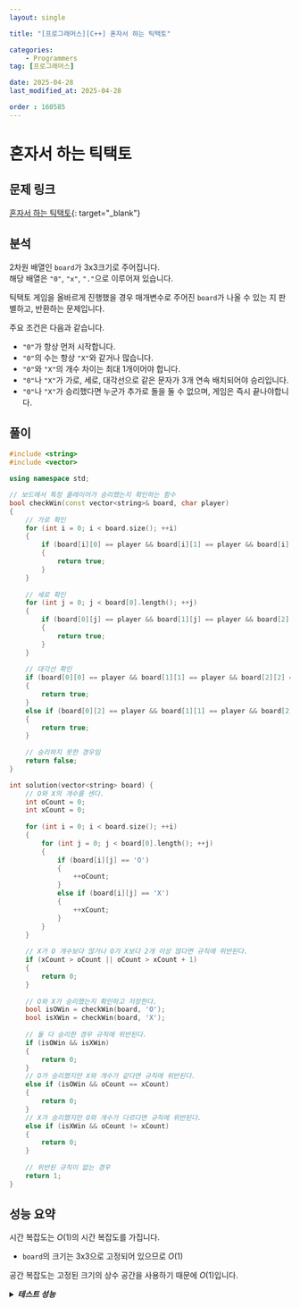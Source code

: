 ```yaml
---
layout: single

title: "[프로그래머스][C++] 혼자서 하는 틱택토"

categories:
    - Programmers
tag: [프로그래머스]

date: 2025-04-28
last_modified_at: 2025-04-28

order : 160585
---
```


# 혼자서 하는 틱택토

## 문제 링크

[혼자서 하는 틱택토](https://school.programmers.co.kr/learn/courses/30/lessons/160585){: target="_blank"}

## 분석

2차원 배열인 `board`가 3x3크기로 주어집니다.  
해당 배열은 `"0"`, `"x"`, `"."`으로 이루어져 있습니다.

틱택토 게임을 올바르게 진행했을 경우 매개변수로 주어진 `board`가 나올 수 있는 지 판별하고, 반환하는 문제입니다.

주요 조건은 다음과 같습니다.

+ `"0"`가 항상 먼저 시작합니다.
+ `"0"`의 수는 항상 `"X"`와 같거나 많습니다.
+ `"0"`와 `"X"`의 개수 차이는 최대 1개이어야 합니다.
+ `"0"`나 `"X"`가 가로, 세로, 대각선으로 같은 문자가 3개 연속 배치되어야 승리입니다.
+ `"0"`나 `"X"`가 승리했다면 누군가 추가로 돌을 둘 수 없으며, 게임은 즉시 끝나야합니다.

## 풀이

```cpp
#include <string>
#include <vector>

using namespace std;

// 보드에서 특정 플레이어가 승리했는지 확인하는 함수
bool checkWin(const vector<string>& board, char player)
{
    // 가로 확인
    for (int i = 0; i < board.size(); ++i)
    {
        if (board[i][0] == player && board[i][1] == player && board[i][2] == player)
        {
            return true;
        }
    }
    
    // 세로 확인
    for (int j = 0; j < board[0].length(); ++j)
    {
        if (board[0][j] == player && board[1][j] == player && board[2][j] == player)
        {
            return true;
        }
    }
    
    // 대각선 확인
    if (board[0][0] == player && board[1][1] == player && board[2][2] == player)
    {
        return true;
    }
    else if (board[0][2] == player && board[1][1] == player && board[2][0] == player)
    {
        return true;
    }
    
    // 승리하지 못한 경우임
    return false;
}

int solution(vector<string> board) {
    // O와 X의 개수를 센다.
    int oCount = 0;
    int xCount = 0;
    
    for (int i = 0; i < board.size(); ++i)
    {
        for (int j = 0; j < board[0].length(); ++j)
        {
            if (board[i][j] == 'O')
            {
                ++oCount;
            }
            else if (board[i][j] == 'X')
            {
                ++xCount;
            }
        }
    }
    
    // X가 O 개수보다 많거나 O가 X보다 2개 이상 많다면 규칙에 위반된다.
    if (xCount > oCount || oCount > xCount + 1)
    {
        return 0;
    }
    
    // O와 X가 승리했는지 확인하고 저장한다.
    bool isOWin = checkWin(board, 'O');
    bool isXWin = checkWin(board, 'X');
    
    // 둘 다 승리한 경우 규칙에 위반된다.
    if (isOWin && isXWin)
    {
        return 0;
    }
    // O가 승리했지만 X와 개수가 같다면 규칙에 위반된다.
    else if (isOWin && oCount == xCount)
    {
        return 0;
    }
    // X가 승리했지만 O와 개수가 다르다면 규칙에 위반된다.
    else if (isXWin && oCount != xCount)
    {
        return 0;
    }
    
    // 위반된 규칙이 없는 경우 
    return 1;
}
```

## 성능 요약

시간 복잡도는 $O(1)$의 시간 복잡도를 가집니다.

- `board`의 크기는 3x3으로 고정되어 있으므로 $O(1)$

공간 복잡도는 고정된 크기의 상수 공간을 사용하기 때문에 $O(1)$입니다.

<details>
<summary><h5 style="display: inline;">테스트 성능</h5></summary>
<div markdown="1">

테스트 1 〉 통과 (0.01ms, 4.15MB)  
테스트 2 〉 통과 (0.01ms, 4.22MB)  
테스트 3 〉 통과 (0.01ms, 4.14MB)  
테스트 4 〉 통과 (0.01ms, 4.29MB)  
테스트 5 〉 통과 (0.01ms, 4.21MB)  
테스트 6 〉 통과 (0.01ms, 4.15MB)  
테스트 7 〉 통과 (0.01ms, 4.14MB)  
테스트 8 〉 통과 (0.01ms, 4.13MB)  
테스트 9 〉 통과 (0.01ms, 4.43MB)  
테스트 10 〉 통과 (0.01ms, 4.21MB)  
테스트 11 〉 통과 (0.01ms, 4.14MB)  
테스트 12 〉 통과 (0.01ms, 4.21MB)  
테스트 13 〉 통과 (0.01ms, 4.21MB)  
테스트 14 〉 통과 (0.01ms, 4.16MB)  
테스트 15 〉 통과 (0.01ms, 4.22MB)  
테스트 16 〉 통과 (0.01ms, 4.2MB)  
테스트 17 〉 통과 (0.01ms, 4.21MB)  
테스트 18 〉 통과 (0.01ms, 3.68MB)  
테스트 19 〉 통과 (0.01ms, 4.21MB)  
테스트 20 〉 통과 (0.01ms, 4.21MB)  
테스트 21 〉 통과 (0.01ms, 4.21MB)  
테스트 22 〉 통과 (0.01ms, 4.21MB)  
테스트 23 〉 통과 (0.01ms, 4.28MB)  
테스트 24 〉 통과 (0.01ms, 4.2MB)  
테스트 25 〉 통과 (0.01ms, 3.68MB)  
테스트 26 〉 통과 (0.01ms, 4.21MB)  
테스트 27 〉 통과 (0.01ms, 3.59MB)  
테스트 28 〉 통과 (0.01ms, 4.21MB)  
테스트 29 〉 통과 (0.01ms, 4.2MB)  
테스트 30 〉 통과 (0.01ms, 4.21MB)  
테스트 31 〉 통과 (0.01ms, 4.21MB)  
테스트 32 〉 통과 (0.01ms, 4.44MB)  
테스트 33 〉 통과 (0.01ms, 4.19MB)  
테스트 34 〉 통과 (0.01ms, 4.02MB)  
테스트 35 〉 통과 (0.01ms, 4.02MB)  
테스트 36 〉 통과 (0.01ms, 4.16MB)  
테스트 37 〉 통과 (0.01ms, 4.14MB)  
테스트 38 〉 통과 (0.01ms, 4.18MB)  
테스트 39 〉 통과 (0.01ms, 4.21MB)  
테스트 40 〉 통과 (0.01ms, 4.14MB)  
테스트 41 〉 통과 (0.01ms, 4.14MB)  
테스트 42 〉 통과 (0.01ms, 4.14MB)  
테스트 43 〉 통과 (0.01ms, 4.21MB)  
테스트 44 〉 통과 (0.01ms, 3.68MB)  
테스트 45 〉 통과 (0.01ms, 4.2MB)  
테스트 46 〉 통과 (0.01ms, 4.2MB)  
테스트 47 〉 통과 (0.01ms, 4.14MB)  
테스트 48 〉 통과 (0.01ms, 4.43MB)  
테스트 49 〉 통과 (0.01ms, 4.22MB)  
테스트 50 〉 통과 (0.01ms, 4.21MB)  
테스트 51 〉 통과 (0.01ms, 4.22MB)  
테스트 52 〉 통과 (0.01ms, 3.65MB)  
테스트 53 〉 통과 (0.02ms, 3.63MB)  
테스트 54 〉 통과 (0.01ms, 3.68MB)  

</div>
</details>